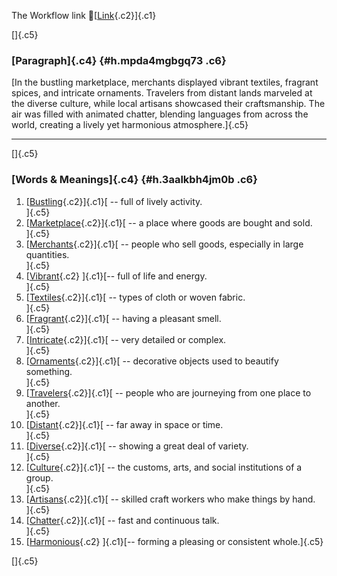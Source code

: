 The Workflow link
👏[[Link](https://www.google.com/url?q=http://www.google.com&sa=D&source=editors&ust=1758111472651793&usg=AOvVaw03aFhM2hzUwlqomAJW7amM){.c2}]{.c1}

[]{.c5}

### [Paragraph]{.c4} {#h.mpda4mgbgq73 .c6}

[In the bustling marketplace, merchants displayed vibrant textiles,
fragrant spices, and intricate ornaments. Travelers from distant lands
marveled at the diverse culture, while local artisans showcased their
craftsmanship. The air was filled with animated chatter, blending
languages from across the world, creating a lively yet harmonious
atmosphere.]{.c5}

------------------------------------------------------------------------

[]{.c5}

### [Words & Meanings]{.c4} {#h.3aalkbh4jm0b .c6}

1.  [[Bustling](https://www.google.com/url?q=http://www.google.com&sa=D&source=editors&ust=1758111472660800&usg=AOvVaw2BvoKEuSS8OLMiZpyqrQjI){.c2}]{.c1}[ --
    full of lively activity.\
    ]{.c5}
2.  [[Marketplace](https://www.google.com/url?q=http://www.google.com&sa=D&source=editors&ust=1758111472661334&usg=AOvVaw17hJDKKHIzcQaVrmSSC76p){.c2}]{.c1}[ --
    a place where goods are bought and sold.\
    ]{.c5}
3.  [[Merchants](https://www.google.com/url?q=http://www.google.com&sa=D&source=editors&ust=1758111472661669&usg=AOvVaw21Z6-MNv6JbB3LQyTaVmIO){.c2}]{.c1}[ --
    people who sell goods, especially in large quantities.\
    ]{.c5}
4.  [[Vibrant](https://www.google.com/url?q=http://www.google.com&sa=D&source=editors&ust=1758111472662022&usg=AOvVaw3g4v4ofmVUaSyl-I8mTacj){.c2}
    ]{.c1}[-- full of life and energy.\
    ]{.c5}
5.  [[Textiles](https://www.google.com/url?q=http://www.google.com&sa=D&source=editors&ust=1758111472662320&usg=AOvVaw2EQFdHNONURkG6pGJwTSEy){.c2}]{.c1}[ --
    types of cloth or woven fabric.\
    ]{.c5}
6.  [[Fragrant](https://www.google.com/url?q=http://www.google.com&sa=D&source=editors&ust=1758111472662644&usg=AOvVaw2E26AnumfSwPjaDGCigIYm){.c2}]{.c1}[ --
    having a pleasant smell.\
    ]{.c5}
7.  [[Intricate](https://www.google.com/url?q=http://www.google.com&sa=D&source=editors&ust=1758111472662977&usg=AOvVaw3IUZw7_gzEchBQt2Po8ODp){.c2}]{.c1}[ --
    very detailed or complex.\
    ]{.c5}
8.  [[Ornaments](https://www.google.com/url?q=http://www.google.com&sa=D&source=editors&ust=1758111472663307&usg=AOvVaw3hbxK7SyA1RrWST8hVeyVn){.c2}]{.c1}[ --
    decorative objects used to beautify something.\
    ]{.c5}
9.  [[Travelers](https://www.google.com/url?q=http://www.google.com&sa=D&source=editors&ust=1758111472663670&usg=AOvVaw03o6Dmhw6DDIIoQuxsZWqR){.c2}]{.c1}[ --
    people who are journeying from one place to another.\
    ]{.c5}
10. [[Distant](https://www.google.com/url?q=http://www.google.com&sa=D&source=editors&ust=1758111472664055&usg=AOvVaw1_V1p0RqfQwc4l2oKLhnku){.c2}]{.c1}[ --
    far away in space or time.\
    ]{.c5}
11. [[Diverse](https://www.google.com/url?q=http://www.google.com&sa=D&source=editors&ust=1758111472664381&usg=AOvVaw3ckhfXwaMbV6QORT1t9Ba0){.c2}]{.c1}[ --
    showing a great deal of variety.\
    ]{.c5}
12. [[Culture](https://www.google.com/url?q=http://www.google.com&sa=D&source=editors&ust=1758111472664679&usg=AOvVaw1Gbdm-AAgGSYtcBS1NkjCJ){.c2}]{.c1}[ --
    the customs, arts, and social institutions of a group.\
    ]{.c5}
13. [[Artisans](https://www.google.com/url?q=http://www.google.com&sa=D&source=editors&ust=1758111472665054&usg=AOvVaw3zT0amTBGDy_f-pmIyVrLf){.c2}]{.c1}[ --
    skilled craft workers who make things by hand.\
    ]{.c5}
14. [[Chatter](https://www.google.com/url?q=http://www.google.com&sa=D&source=editors&ust=1758111472665673&usg=AOvVaw2isEezVCLcB7hxq3xFDc7L){.c2}]{.c1}[ --
    fast and continuous talk.\
    ]{.c5}
15. [[Harmonious](https://www.google.com/url?q=http://www.google.com&sa=D&source=editors&ust=1758111472666279&usg=AOvVaw1nouDUV6oRLmvkY-FGnbiP){.c2}
    ]{.c1}[-- forming a pleasing or consistent whole.]{.c5}

[]{.c5}
